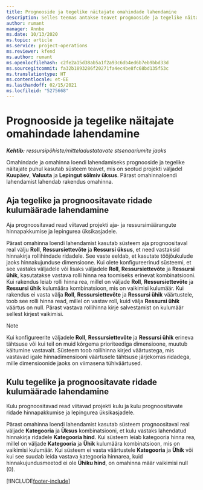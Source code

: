 ```yaml
---
title: Prognooside ja tegelike näitajate omahindade lahendamine
description: Selles teemas antakse teavet prognooside ja tegelike näitajate lahendamise kohta.
author: rumant
manager: Annbe
ms.date: 10/13/2020
ms.topic: article
ms.service: project-operations
ms.reviewer: kfend
ms.author: rumant
ms.openlocfilehash: c2fe2a15d38ab5a1f2a93c6db4ed6b7eb9bbd33d
ms.sourcegitcommit: fa32b1893286f20271fa4ec4be8fc68bd135f53c
ms.translationtype: HT
ms.contentlocale: et-EE
ms.lasthandoff: 02/15/2021
ms.locfileid: "5275668"
---
```

# <a name="resolving-cost-prices-for-estimates-and-actuals"></a>Prognooside ja tegelike näitajate omahindade lahendamine

_**Kehtib:** ressursipõhiste/mitteladustatavate stsenaariumite jaoks_

Omahindade ja omahinna loendi lahendamiseks prognooside ja tegelike näitajate puhul kasutab süsteem teavet, mis on seotud projekti väljadel **Kuupäev**, **Valuuta** ja **Lepingut sõlmiv üksus**. Pärast omahinnaloendi lahendamist lahendab rakendus omahinna.

## <a name="resolving-cost-rates-on-actual-and-estimate-lines-for-time"></a>Aja tegelike ja prognoositavate ridade kulumäärade lahendamine

Aja prognoositavad read viitavad projekti aja- ja ressursimäärangute hinnapakkumise ja lepingurea üksikasjadele.

Pärast omahinna loendi lahendamist kasutab süsteem aja prognoositaval real välju **Roll**,  **Ressursiettevõte** ja **Ressursi üksus**, et need vastaksid hinnakirja rollihindade ridadele. See vaste eeldab, et kasutate tööjõukulude jaoks hinnakujunduse dimensioone. Kui olete konfigureerinud süsteemi, et see vastaks väljadele või lisaks väljadele **Roll**, **Ressursiettevõte** ja **Ressursi ühik**, kasutatakse vastava rolli hinna rea toomiseks erinevat kombinatsiooni. Kui rakendus leiab rolli hinna rea, millel on väljade **Roll**, **Ressursiettevõte** ja **Ressursi ühik** kulumäära kombinatsioon, mis on vaikimisi kulumäär. Kui rakendus ei vasta välja **Roll**, **Ressursiettevõte** ja **Ressursi ühik** väärtustele, toob see rolli hinna read, millel on vastav roll, kuid välja **Ressursi ühik** väärtus on null. Pärast vastava rollihinna kirje salvestamist on kulumäär sellest kirjest vaikimisi. 

> [!NOTE]
> Kui konfigureerite väljadele **Roll**, **Ressursiettevõte** ja **Ressursi ühik** erineva tähtsuse või kui teil on muid kõrgema prioriteediga dimensioone, muutub käitumine vastavalt. Süsteem toob rollihinna kirjed väärtustega, mis vastavad igale hinnadimensiooni väärtusele tähtsuse järjekorras ridadega, mille dimensioonide jaoks on viimasena tühiväärtused.

## <a name="resolving-cost-rates-on-actual-and-estimate-lines-for-expense"></a>Kulu tegelike ja prognoositavate ridade kulumäärade lahendamine

Kulu prognoositavad read viitavad projekti kulu ja kulu prognoositavate ridade hinnapakkumise ja lepingurea üksikasjadele.

Pärast omahinna loendi lahendamist kasutab süsteem prognoositaval real väljade **Kategooria** ja **Üksus** kombinatsiooni, et kulu vastaks lahendatud hinnakirja ridadele **Kategooria hind**. Kui süsteem leiab kategooria hinna rea, millel on väljade **Kategooria** ja **Ühik** kulumäära kombinatsioon, mis on vaikimisi kulumäär. Kui süsteem ei vasta väärtustele **Kategooria** ja **Ühik** või kui see suudab leida vastava kategooria hinnarea, kuid hinnakujundusmeetod ei ole **Ühiku hind**, on omahinna määr vaikimisi null (0).


[!INCLUDE[footer-include](../includes/footer-banner.md)]